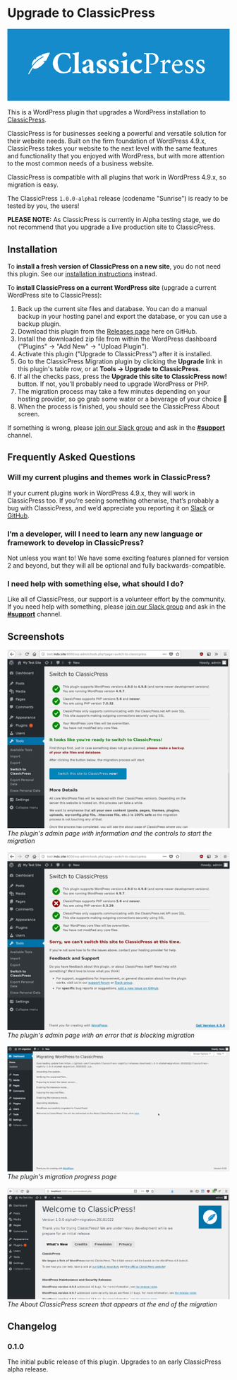 # Upgrade to ClassicPress

![](assets/banner-772x250.png)

This is a WordPress plugin that upgrades a WordPress installation to
[ClassicPress](https://www.classicpress.net).

ClassicPress is for businesses seeking a powerful and versatile solution for
their website needs. Built on the firm foundation of WordPress 4.9.x,
ClassicPress takes your website to the next level with the same features and
functionality that you enjoyed with WordPress, but with more attention to the
most common needs of a business website.

ClassicPress is compatible with all plugins that work in WordPress 4.9.x, so
migration is easy.

The ClassicPress `1.0.0-alpha1` release (codename "Sunrise") is ready to be
tested by you, the users!

**PLEASE NOTE:** As ClassicPress is currently in Alpha testing stage, we do not
recommend that you upgrade a live production site to ClassicPress.

## Installation

To **install a fresh version of ClassicPress on a new site**, you do not need
this plugin.  See our
[installation instructions](https://docs.classicpress.net/installing-classicpress/)
instead.

To **install ClassicPress on a current WordPress site** (upgrade a current
WordPress site to ClassicPress):

1. Back up the current site files and database. You can do a manual backup in
   your hosting panel and export the database, or you can use a backup plugin.
2. Download this plugin from the
   [Releases page](https://github.com/ClassicPress/ClassicPress-Migration-Plugin/releases)
   here on GitHub.
3. Install the downloaded zip file from within the WordPress dashboard
   ("Plugins" -> "Add New" -> "Upload Plugin").
4. Activate this plugin ("Upgrade to ClassicPress") after it is installed.
5. Go to the ClassicPress Migration plugin by clicking the **Upgrade** link in
   this plugin's table row, or at **Tools -> Upgrade to ClassicPress**.
6. If all the checks pass, press the **Upgrade this site to ClassicPress now!**
   button. If not, you'll probably need to upgrade WordPress or PHP.
7. The migration process may take a few minutes depending on your hosting
   provider, so go grab some water or a beverage of your choice 🙂
8. When the process is finished, you should see the ClassicPress About screen.

If something is wrong, please
[join our Slack group](https://www.classicpress.net/join-slack/)
and ask in the
[**#support**](https://classicpress.slack.com/messages/support/)
channel.

## Frequently Asked Questions

### Will my current plugins and themes work in ClassicPress?

If your current plugins work in WordPress 4.9.x, they will work in ClassicPress
too.  If you’re seeing something otherwise, that’s probably a bug with
ClassicPress, and we’d appreciate you reporting it on
[Slack](https://www.classicpress.net/join-slack/)
or
[GitHub](https://github.com/ClassicPress).

### I’m a developer, will I need to learn any new language or framework to develop in ClassicPress?

Not unless you want to!  We have some exciting features planned for version 2
and beyond, but they will all be optional and fully backwards-compatible.

### I need help with something else, what should I do?

Like all of ClassicPress, our support is a volunteer effort by the community.
If you need help with something, please
[join our Slack group](https://www.classicpress.net/join-slack/)
and ask in the
[**#support**](https://classicpress.slack.com/messages/support/)
channel.

## Screenshots

![](assets/screenshot-1.png)
_The plugin's admin page with information and the controls to start the migration_
<br><br>
![](assets/screenshot-2.png)
_The plugin's admin page with an error that is blocking migration_
<br><br>
![](assets/screenshot-3.png)
_The plugin's migration progress page_
<br><br>
![](assets/screenshot-4.png)
_The About ClassicPress screen that appears at the end of the migration_

## Changelog

### 0.1.0

The initial public release of this plugin.  Upgrades to an early ClassicPress alpha release.
